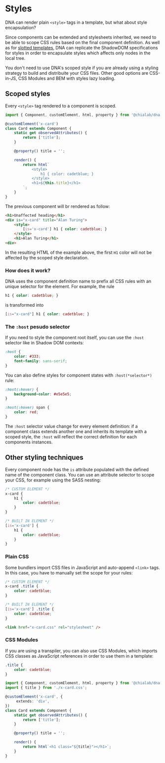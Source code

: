 # Styles

DNA can render plain `<style>` tags in a template, but what about style encapsulation?

Since components can be extended and stylesheets inherited, we need to be able to scope CSS rules based on the final component definition. As well as for [slotted templates](./templates#shadow-dom), DNA can replicate the ShadowDOM specifications for styles in order to encapsulate styles which affects only nodes in the local tree.

<aside class="note">

You don't need to use DNA's scoped style if you are already using a styling strategy to build and distribuite your CSS files. Other good options are CSS-in-JS, CSS Modules and BEM with styles lazy loading.

</aside>

## Scoped styles

Every `<style>` tag rendered to a component is scoped.

```ts
import { Component, customElement, html, property } from '@chialab/dna';

@customElement('x-card')
class Card extends Component {
    static get observedAttributes() {
        return ['title'];
    }

    @property() title = '';

    render() {
        return html`
            <style>
                h1 { color: cadetblue; }
            </style>
            <h1>${this.title}</h1>
        `;
    }
}
```

The previous component will br rendered as follow:

```html
<h1>Unaffected heading</h1>
<div is="x-card" title="Alan Turing">
    <style>
        [is='x-card'] h1 { color: cadetblue; }
    </style>
    <h1>Alan Turing</h1>
<div>
```

In the resulting HTML of the example above, the first `H1` color will not be affected by the scoped style declaration.

### How does it work?

DNA uses the component definition name to prefix all CSS rules with an unique selector for the element. For example, the rule

```css
h1 { color: cadetblue; }
```

is transformed into

```css
[is="x-card"] h1 { color: cadetblue; }
```

### The `:host` pesudo selector

If you need to style the component root itself, you can use the `:host` selector like in Shadow DOM contexts:

```css
:host {
    color: #333;
    font-family: sans-serif;
}
```

You can also define styles for component states with `:host(*selector*)` rule:

```css
:host(:hover) {
    background-color: #e5e5e5;
}

:host(:hover) span {
    color: red;
}
```

<aside class="note">

The `:host` selector value change for every element definition: if a component class extends another one and inherits its template with a scoped style, the `:host` will reflect the correct definition for each components instances.

</aside>

<!-- 
## Native CSS modules [WIP]

With the [CSS Module Spec](#native-css-modules-spec) you can import CSS files as `StyleSheet` object and link the reference to a component using setting the `adoptedStyleSheets` property:

```ts
import { Component } from '@chialab/dna';
import style from './x-card.css';

class Card extends Component {
    adoptedStyleSheets = [style];
}
```

<aside id="native-css-modules-spec" class="note">

\* Please note tha Native CSS modules still are a specification draft, but some bundlers may let you to use them. Follow [this thread](https://github.com/w3c/webcomponents/issues/759) for more informations.

</aside>
-->


## Other styling techniques

Every component node has the `is` attribute populated with the defined name of the component class. You can use an attribute selector to scope your CSS, for example using the SASS nesting:

```scss
/* CUSTOM ELEMENT */
x-card {
    h1 {
        color: cadetblue;
    }
}

/* BUILT IN ELEMENT */
[is='x-card'] {
    h1 {
        color: cadetblue;
    }
}
```

### Plain CSS

Some bundlers import CSS files in JavaScript and auto-append `<link>` tags. In this case, you have to manually set the scope for your rules:

```css
/* CUSTOM ELEMENT */
x-card .title {
    color: cadetblue;
}

/* BUILT IN ELEMENT */
[is='x-card'] .title {
    color: cadetblue;
}
```

```html
<link href="x-card.css" rel="stylesheet" />
```

### CSS Modules

If you are using a transpiler, you can also use CSS Modules, which imports CSS classes as JavaScript references in order to use them in a template:

```css
.title {
    color: cadetblue;
}
```

```ts
import { Component, customElement, html, property } from '@chialab/dna';
import { title } from './x-card.css';

@customElement('x-card', {
     extends: 'div',
})
class Card extends Component {
    static get observedAttributes() {
        return ['title'];
    }

    @property() title = '';

    render() {
        return html`<h1 class="${title}"></h1>`;
    }
}
```
